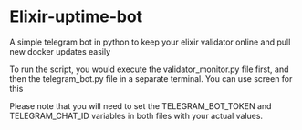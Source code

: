 # Elixir-uptime-bot
A simple telegram bot in python to keep your elixir validator online and pull new docker updates easily



To run the script, you would execute the validator_monitor.py file first, and then the telegram_bot.py file in a separate terminal.
You can use screen for this 

Please note that you will need to set the TELEGRAM_BOT_TOKEN and TELEGRAM_CHAT_ID variables in both files with your actual values.

